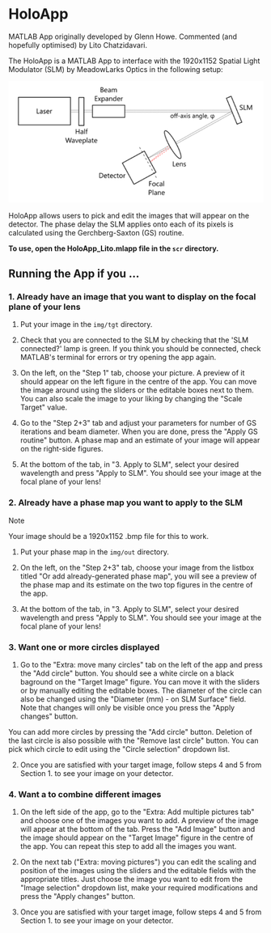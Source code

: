 # HoloApp

MATLAB App originally developed by Glenn Howe. Commented (and hopefully optimised) by Lito Chatzidavari.

The HoloApp is a MATLAB App to interface with the 1920x1152 Spatial Light Modulator (SLM) by MeadowLarks Optics in the following setup:

![Optical setup for SLM](/assets/SLM_setup.png)


HoloApp allows users to pick and edit the images that will appear on the detector. The phase delay the SLM applies onto each of its pixels is calculated using the Gerchberg-Saxton (GS) routine.


**To use, open the HoloApp_Lito.mlapp file in the `scr` directory.**


## Running the App if you ...

### 1. Already have an image that you want to display on the focal plane of your lens

1. Put your image in the `img/tgt` directory.

2. Check that you are connected to the SLM by checking that the 'SLM connected?' lamp is green. If you think you should be connected, check MATLAB's terminal for errors or try opening the app again.

3. On the left, on the "Step 1" tab, choose your picture. A preview of it should appear on the left figure in the centre of the app. You can move the image around using the sliders or the editable boxes next to them. You can also scale the image to your liking by changing the "Scale Target" value.

4. Go to the "Step 2+3" tab and adjust your parameters for number of GS iterations and beam diameter. When you are done, press the "Apply GS routine" button. A phase map and an estimate of your image will appear on the right-side figures.

5. At the bottom of the tab, in "3. Apply to SLM", select your desired wavelength and press "Apply to SLM". You should see your image at the focal plane of your lens!

### 2. Already have a phase map you want to apply to the SLM

> [!NOTE]
> Your image should be a 1920x1152 .bmp file for this to work.

1. Put your phase map in the `img/out` directory.

2. On the left, on the "Step 2+3" tab, choose your image from the listbox titled "Or add already-generated phase map", you will see a preview of the phase map and its estimate on the two top figures in the centre of the app.

3. At the bottom of the tab, in "3. Apply to SLM", select your desired wavelength and press "Apply to SLM". You should see your image at the focal plane of your lens!

### 3. Want one or more circles displayed

1. Go to the "Extra: move many circles" tab on the left of the app and press the "Add circle" button. You should see a white circle on a black baground on the "Target Image" figure. You can move it with the sliders or by manually editing the editable boxes. The diameter of the circle can also be changed using the "Diameter (mm) - on SLM Surface" field. Note that changes will only be visible once you press the "Apply changes" button.

You can add more circles by pressing the "Add circle" button. Deletion of the last circle is also possible with the "Remove last circle" button. You can pick which circle to edit using the "Circle selection" dropdown list. 

2. Once you are satisfied with your target image, follow steps 4 and 5 from Section 1. to see your image on your detector.

### 4. Want a to combine different images

1. On the left side of the app, go to the "Extra: Add multiple pictures tab" and choose one of the images you want to add. A preview of the image will appear at the bottom of the tab. Press the "Add Image" button and the image should appear on the "Target Image" figure in the centre of the app. You can repeat this step to add all the images you want.

2. On the next tab ("Extra: moving pictures") you can edit the scaling and position of the images using the sliders and the editable fields with the appropriate titles. Just choose the image you want to edit from the "Image selection" dropdown list, make your required modifications and press the "Apply changes" button.

3. Once you are satisfied with your target image, follow steps 4 and 5 from Section 1. to see your image on your detector.


